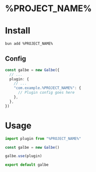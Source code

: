 # %PROJECT_NAME%

# Install

```bash
bun add %PROJECT_NAME%
```

## Config

```ts
const galbe = new Galbe({
  // ...
  plugin: {
    // ...
    "com.example.%PROJECT_NAME%": {
      // Plugin config goes here
    },
  },
})
```

# Usage

```ts
import plugin from "%PROJECT_NAME%"

const galbe = new Galbe()

galbe.use(plugin)

export default galbe
```

